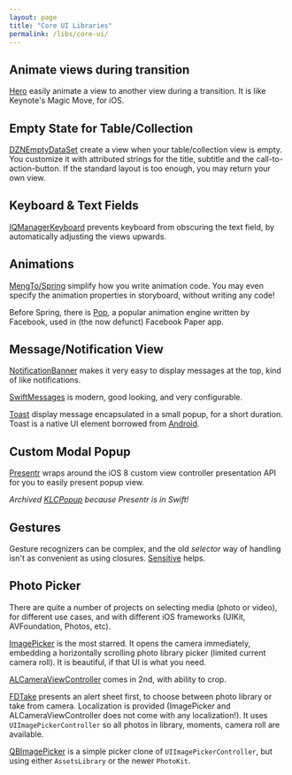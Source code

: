 ```yaml
---
layout: page
title: "Core UI Libraries"
permalink: /libs/core-ui/
---
```


## Animate views during transition

[Hero](https://github.com/lkzhao/Hero) easily animate a view to another view during a transition. It is like Keynote's Magic Move, for iOS.

## Empty State for Table/Collection

[DZNEmptyDataSet](https://github.com/dzenbot/DZNEmptyDataSet) create a view when your table/collection view is empty. You customize it with attributed strings for the title, subtitle and the call-to-action-button. If the standard layout is too enough, you may return your own view.

## Keyboard & Text Fields

[IQManagerKeyboard](https://github.com/hackiftekhar/IQKeyboardManager) prevents keyboard from obscuring the text field, by automatically adjusting the views upwards.

## Animations

[MengTo/Spring](https://github.com/MengTo/Spring) simplify how you write animation code. You may even specify the animation properties in storyboard, without writing any code!

Before Spring, there is [Pop](https://github.com/facebook/pop), a popular animation engine written by Facebook, used in (the now defunct) Facebook Paper app.

## Message/Notification View

[NotificationBanner](https://github.com/Daltron/NotificationBanner) makes it very easy to display messages at the top, kind of like notifications.

[SwiftMessages](https://github.com/SwiftKickMobile/SwiftMessages) is modern, good looking, and very configurable.

[Toast](https://github.com/scalessec/Toast) display message encapsulated in a small popup, for a short duration. Toast is a native UI element borrowed from [Android](https://developer.android.com/guide/topics/ui/notifiers/toasts.html).

## Custom Modal Popup

[Presentr](https://github.com/IcaliaLabs/Presentr) wraps around the iOS 8 custom view controller presentation API for you to easily present popup view.

_Archived [KLCPopup](https://github.com/jmascia/KLCPopup) because Presentr is in Swift!_

## Gestures

Gesture recognizers can be complex, and the old _selector_ way of handling isn't as convenient as using closures. [Sensitive](https://github.com/igormatyushkin014/Sensitive) helps.

## Photo Picker

There are quite a number of projects on selecting media (photo or video), for different use cases, and with different iOS frameworks (UIKit, AVFoundation, Photos, etc).

[ImagePicker](https://github.com/hyperoslo/ImagePicker) is the most starred. It opens the camera immediately, embedding a horizontally scrolling photo library picker (limited current camera roll). It is beautiful, if that UI is what you need.

[ALCameraViewController](https://github.com/AlexLittlejohn/ALCameraViewController) comes in 2nd, with ability to crop.

[FDTake](https://github.com/fulldecent/FDTake) presents an alert sheet first, to choose between photo library or take from camera. Localization is provided (ImagePicker and ALCameraViewController does not come with any localization!). It uses `UIImagePickerController` so all photos in library, moments, camera roll are available.

[QBImagePicker](https://github.com/questbeat/) is a simple picker clone of `UIImagePickerController`, but using either `AssetsLibrary` or the newer `PhotoKit`.
